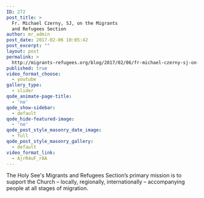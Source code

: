 ```yaml
---
ID: 272
post_title: >
  Fr. Michael Czerny, SJ, on the Migrants
  and Refugees Section
author: mr_admin
post_date: 2017-02-06 10:05:42
post_excerpt: ""
layout: post
permalink: >
  http://migrants-refugees.org/blog/2017/02/06/fr-michael-czerny-sj-on-the-migrants-and-refugees-section/
published: true
video_format_choose:
  - youtube
gallery_type:
  - slider
qode_animate-page-title:
  - 'no'
qode_show-sidebar:
  - default
qode_hide-featured-image:
  - 'no'
qode_post_style_masonry_date_image:
  - full
qode_post_style_masonry_gallery:
  - default
video_format_link:
  - AjrR4uF_r8A
---
```

The Holy See's Migrants and Refugees Section’s primary mission is to support the Church – locally, regionally, internationally – accompanying people at all stages of migration.